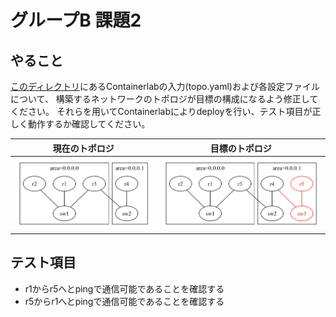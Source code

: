 # グループB 課題2

## やること

[このディレクトリ](./)にあるContainerlabの入力(topo.yaml)および各設定ファイルについて、
構築するネットワークのトポロジが目標の構成になるよう修正してください。
それらを用いてContainerlabによりdeployを行い、テスト項目が正しく動作するか確認してください。


|現在のトポロジ  |目標のトポロジ |
|----------------|---------------|
|![](./start.png)|![](./goal.png)|


## テスト項目

- r1からr5へとpingで通信可能であることを確認する
- r5からr1へとpingで通信可能であることを確認する


